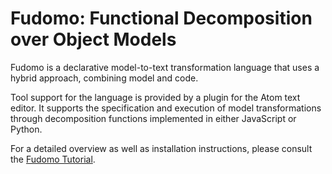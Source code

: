 # Fudomo: Functional Decomposition over Object Models

Fudomo is a declarative model-to-text transformation language that
uses a hybrid approach, combining model and code.

Tool support for the language is provided by a plugin for the Atom text editor.
It supports the specification and execution of model transformations
through decomposition functions implemented in either JavaScript or Python.

For a detailed overview as well as installation instructions, please consult
the [Fudomo Tutorial](docs/fudomo-tutorial.pdf).
